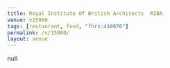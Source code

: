 ```yaml
---
title: Royal Institute Of British Architects  RIBA
venue: v15960
tags: [restaurant, food, "fhrs:410976"]
permalink: /v/15960/
layout: venue
---
```

null